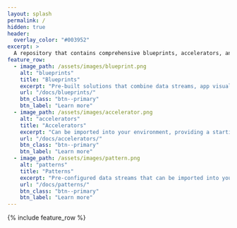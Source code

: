 ```yaml
---
layout: splash
permalink: /
hidden: true
header:
  overlay_color: "#003952"
excerpt: >
  A repository that contains comprehensive blueprints, accelerators, and patterns to reference for your use.<br />
feature_row:
  - image_path: /assets/images/blueprint.png
    alt: "blueprints"
    title: "Blueprints"
    excerpt: "Pre-built solutions that combine data streams, app visualizations, recommendation rules and models."
    url: "/docs/blueprints/"
    btn_class: "btn--primary"
    btn_label: "Learn more"
  - image_path: /assets/images/accelerator.png
    alt: "accelerators"
    title: "Accelerators"
    excerpt: "Can be imported into your environment, providing a starting point for configuring your own solutions."
    url: "/docs/accelerators/"
    btn_class: "btn--primary"
    btn_label: "Learn more"
  - image_path: /assets/images/pattern.png
    alt: "patterns"
    title: "Patterns"
    excerpt: "Pre-configured data streams that can be imported into your environment as building blocks for your applications."
    url: "/docs/patterns/"
    btn_class: "btn--primary"
    btn_label: "Learn more"      
---
```

{% include feature_row %}